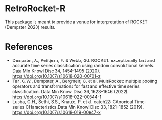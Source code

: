 # RetroRocket-R

This package is meant to provide a venue for interpretation of ROCKET (Dempster 2020) results.


# References
- Dempster, A., Petitjean, F. & Webb, G.I. ROCKET: exceptionally fast and accurate time series classification using random convolutional kernels. Data Min Knowl Disc 34, 1454–1495 (2020). https://doi.org/10.1007/s10618-020-00701-z
- Tan, C.W., Dempster, A., Bergmeir, C. et al. MultiRocket: multiple pooling operators and transformations for fast and effective time series classification. Data Min Knowl Disc 36, 1623–1646 (2022). https://doi.org/10.1007/s10618-022-00844-1
- Lubba, C.H., Sethi, S.S., Knaute, P. et al. catch22: CAnonical Time-series CHaracteristics.Data Min Knowl Disc 33, 1821–1852 (2019). https://doi.org/10.1007/s10618-019-00647-x
